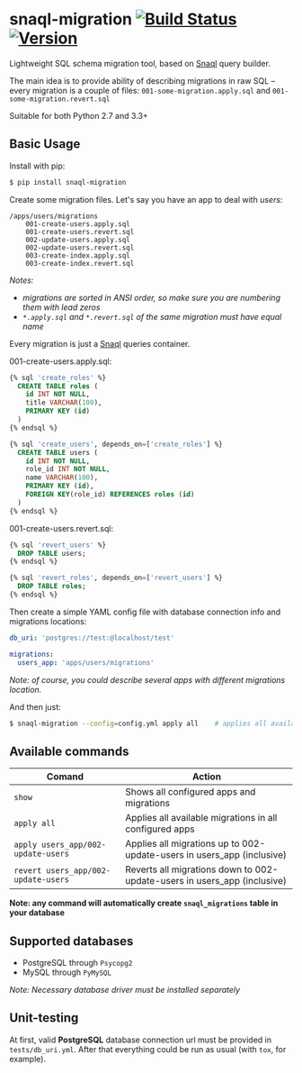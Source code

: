 # snaql-migration [![Build Status](https://img.shields.io/travis/komissarex/snaql-migration.svg)](https://travis-ci.org/komissarex/snaql-migration) [![Version](https://img.shields.io/pypi/v/snaql-migration.svg)](https://pypi.python.org/pypi/snaql-migration)

Lightweight SQL schema migration tool, based on [Snaql](https://github.com/semirook/snaql) query builder.

The main idea is to provide ability of describing migrations in raw SQL – every migration is a couple of files: `001-some-migration.apply.sql` and `001-some-migration.revert.sql`

Suitable for both Python 2.7 and 3.3+

Basic Usage
-----------

Install with pip:

```bash
$ pip install snaql-migration
```

Create some migration files. 
Let's say you have an app to deal with *users*:

```
/apps/users/migrations
    001-create-users.apply.sql
    001-create-users.revert.sql
    002-update-users.apply.sql
    002-update-users.revert.sql
    003-create-index.apply.sql
    003-create-index.revert.sql
```

*Notes:*
* *migrations are sorted in ANSI order, so make sure you are numbering them with lead zeros*
* *`*.apply.sql` and `*.revert.sql` of the same migration must have equal name*

Every migration is just a [Snaql](https://github.com/semirook/snaql) queries container.

001-create-users.apply.sql:
```sql
{% sql 'create_roles' %}
  CREATE TABLE roles (
    id INT NOT NULL,
    title VARCHAR(100),
    PRIMARY KEY (id)
  )
{% endsql %}

{% sql 'create_users', depends_on=['create_roles'] %}
  CREATE TABLE users (
    id INT NOT NULL,
    role_id INT NOT NULL,
    name VARCHAR(100),
    PRIMARY KEY (id),
    FOREIGN KEY(role_id) REFERENCES roles (id)
  )
{% endsql %}
```

001-create-users.revert.sql:
```sql
{% sql 'revert_users' %}
  DROP TABLE users;
{% endsql %}

{% sql 'revert_roles', depends_on=['revert_users'] %}
  DROP TABLE roles;
{% endsql %}
```

Then create a simple YAML config file with database connection info and migrations locations:

```yaml
db_uri: 'postgres://test:@localhost/test'

migrations:
  users_app: 'apps/users/migrations'
```

*Note: of course, you could describe several apps with different migrations location.*

And then just:

```bash
$ snaql-migration --config=config.yml apply all    # applies all available migrations in all configured apps
```

Available commands
------------------

Comand | Action
------ | ------
`show` | Shows all configured apps and migrations
`apply all` | Applies all available migrations in all configured apps
`apply users_app/002-update-users` | Applies all migrations up to 002-update-users in users_app (inclusive)
`revert users_app/002-update-users` | Reverts all migrations down to 002-update-users in users_app (inclusive)

**Note: any command will automatically create `snaql_migrations` table in your database**

Supported databases
-------------------
* PostgreSQL through `Psycopg2`
* MySQL through `PyMySQL`

*Note: Necessary database driver must be installed separately*

Unit-testing
-------
At first, valid **PostgreSQL** database connection url must be provided in `tests/db_uri.yml`. 
After that everything could be run as usual (with `tox`, for example).
